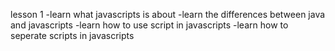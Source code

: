 lesson 1
-learn what javascripts is about
-learn the differences between java and javascripts
-learn how to use script in javascripts
-learn how to seperate scripts in javascripts